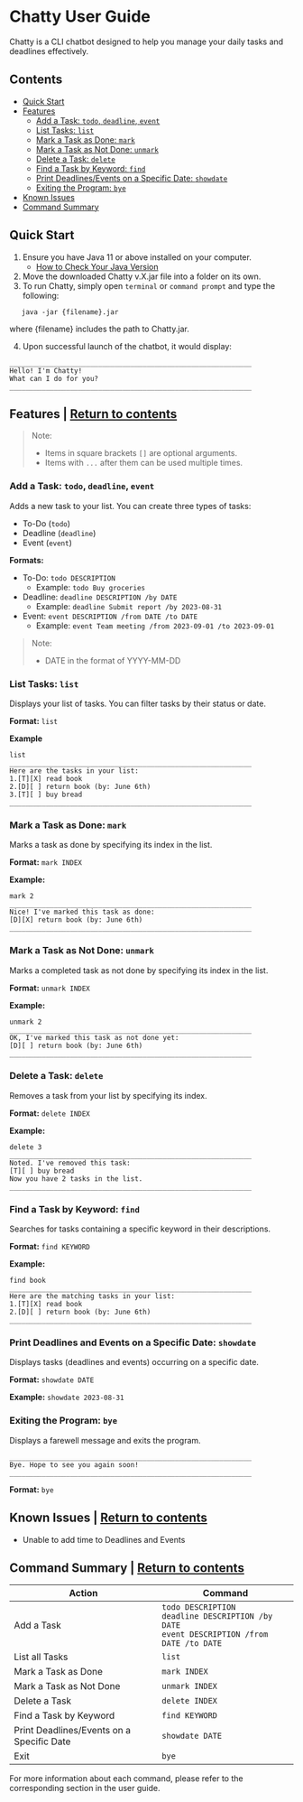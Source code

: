 # Chatty User Guide

Chatty is a CLI chatbot designed to help you manage your daily tasks and deadlines effectively.

## Contents
* [Quick Start](#quick-start)
* [Features](#features)
    * [Add a Task: `todo`, `deadline`, `event`](#add-a-task-todo-deadline-event)
    * [List Tasks: `list`](#list-tasks-list)
    * [Mark a Task as Done: `mark`](#mark-a-task-as-done-mark)
    * [Mark a Task as Not Done: `unmark`](#mark-a-task-as-not-done-unmark)
    * [Delete a Task: `delete`](#delete-a-task-delete)
    * [Find a Task by Keyword: `find`](#find-a-task-by-keyword-find)
    * [Print Deadlines/Events on a Specific Date: `showdate`](#print-deadlines-and-events-on-a-specific-date-showdate)
    * [Exiting the Program: `bye`](#exiting-the-program-bye)
* [Known Issues](#known-issues)
* [Command Summary](#command-summary)

## Quick Start
1. Ensure you have Java 11 or above installed on your computer.
   - [How to Check Your Java Version](https://www.java.com/en/download/help/version_manual.html)
2. Move the downloaded Chatty v.X.jar file into a folder on its own.
3. To run Chatty, simply open `terminal` or `command prompt` and type the following:
```
   java -jar {filename}.jar
```
where {filename} includes the path to Chatty.jar.


4. Upon successful launch of the chatbot, it would display:
```
____________________________________________________________
Hello! I'm Chatty!
What can I do for you?
____________________________________________________________
```

## Features | [Return to contents](#Contents)
> Note:
> - Items in square brackets `[]` are optional arguments.
> - Items with `...` after them can be used multiple times.

### Add a Task: `todo`, `deadline`, `event`
Adds a new task to your list. You can create three types of tasks:
- To-Do (`todo`)
- Deadline (`deadline`)
- Event (`event`)

**Formats:**
- To-Do: `todo DESCRIPTION`
   - Example: `todo Buy groceries`
- Deadline: `deadline DESCRIPTION /by DATE`
   - Example: `deadline Submit report /by 2023-08-31`
- Event: `event DESCRIPTION /from DATE /to DATE`
   - Example: `event Team meeting /from 2023-09-01 /to 2023-09-01`

> Note:
> - DATE in the format of YYYY-MM-DD

### List Tasks: `list`
Displays your list of tasks. You can filter tasks by their status or date.

**Format:** `list`

**Example**
```
list
____________________________________________________________
Here are the tasks in your list:
1.[T][X] read book
2.[D][ ] return book (by: June 6th)
3.[T][ ] buy bread
____________________________________________________________
```

### Mark a Task as Done: `mark`
Marks a task as done by specifying its index in the list.

**Format:** `mark INDEX`

**Example:** 
```
mark 2
____________________________________________________________
Nice! I've marked this task as done:
[D][X] return book (by: June 6th)
____________________________________________________________
```

### Mark a Task as Not Done: `unmark`
Marks a completed task as not done by specifying its index in the list.

**Format:** `unmark INDEX`

**Example:** 
```
unmark 2
____________________________________________________________
OK, I've marked this task as not done yet:
[D][ ] return book (by: June 6th)
____________________________________________________________
```

### Delete a Task: `delete`
Removes a task from your list by specifying its index.

**Format:** `delete INDEX`

**Example:**
```
delete 3
____________________________________________________________
Noted. I've removed this task:
[T][ ] buy bread
Now you have 2 tasks in the list.
____________________________________________________________
```

### Find a Task by Keyword: `find`
Searches for tasks containing a specific keyword in their descriptions.

**Format:** `find KEYWORD`

**Example:**
```
find book
____________________________________________________________
Here are the matching tasks in your list:
1.[T][X] read book
2.[D][ ] return book (by: June 6th)
____________________________________________________________
```

### Print Deadlines and Events on a Specific Date: `showdate`
Displays tasks (deadlines and events) occurring on a specific date.

**Format:** `showdate DATE`

**Example:** `showdate 2023-08-31`

### Exiting the Program: `bye`
Displays a farewell message and exits the program.
```
____________________________________________________________
Bye. Hope to see you again soon!
____________________________________________________________
```

**Format:** `bye`

## Known Issues | [Return to contents](#Contents)
* Unable to add time to Deadlines and Events

## Command Summary | [Return to contents](#Contents)

| Action                      | Command                |
| ----------------------------| -----------------------|
| Add a Task                  | `todo DESCRIPTION`<br>`deadline DESCRIPTION /by DATE `<br>`event DESCRIPTION /from DATE /to DATE` |
| List all Tasks                  | `list` |
| Mark a Task as Done         | `mark INDEX` |
| Mark a Task as Not Done     | `unmark INDEX` |
| Delete a Task               | `delete INDEX` |
| Find a Task by Keyword      | `find KEYWORD` |
| Print Deadlines/Events on a Specific Date | `showdate DATE` |
| Exit                        | `bye` |

For more information about each command, please refer to the corresponding section in the user guide.